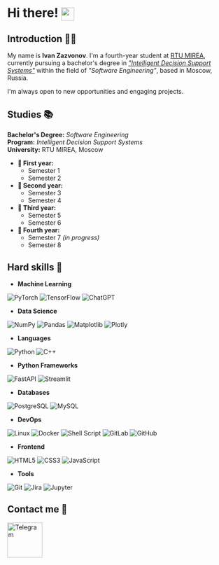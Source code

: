 <h1>
  Hi there!
  <img src="https://media.giphy.com/media/hvRJCLFzcasrR4ia7z/giphy.gif" width="30" style="display:inline-block; vertical-align:middle;" />
</h1>

## Introduction 🧑‍💻

My name is **Ivan Zazvonov**. I'm a fourth-year student at [RTU MIREA](https://english.mirea.ru/), currently pursuing a bachelor's degree in *["Intelligent Decision Support Systems"](https://priem.mirea.ru/guide-direction?direction_id=1210)* within the field of *"Software Engineering"*, based in Moscow, Russia.

I'm always open to new opportunities and engaging projects.

## Studies 📚

**Bachelor's Degree:** *Software Engineering*  
**Program:** *Intelligent Decision Support Systems*  
**University:** RTU MIREA, Moscow

- **👶 First year:**
  - Semester 1
  - Semester 2
- **👦 Second year:**
  - Semester 3
  - Semester 4
- **👨 Third year:**
  - Semester 5
  - Semester 6
- **👴 Fourth year:**
  - Semester 7 *(in progress)*
  - Semester 8

## Hard skills 🧠

- **Machine Learning**  

![PyTorch](https://img.shields.io/badge/PyTorch-6db193?style=for-the-badge&logo=pytorch&logoColor=white) 
![TensorFlow](https://img.shields.io/badge/TensorFlow-6db193?style=for-the-badge&logo=tensorflow&logoColor=white) 
![ChatGPT](https://img.shields.io/badge/ChatGPT-6db193?style=for-the-badge&logo=openai&logoColor=white) 

- **Data Science**  

![NumPy](https://img.shields.io/badge/NumPy-20135c?style=for-the-badge&logo=numpy&logoColor=white) 
![Pandas](https://img.shields.io/badge/Pandas-20135c?style=for-the-badge&logo=pandas&logoColor=white) 
![Matplotlib](https://img.shields.io/badge/Matplotlib-20135c?style=for-the-badge&logo=matplotlib&logoColor=white) 
![Plotly](https://img.shields.io/badge/Plotly-20135c?style=for-the-badge&logo=plotly&logoColor=white) 

- **Languages**  
 
![Python](https://img.shields.io/badge/Python-F7DF1E?style=for-the-badge&logo=python&logoColor=black) 
![C++](https://img.shields.io/badge/C++-F7DF1E?style=for-the-badge&logo=cplusplus&logoColor=black) 

- **Python Frameworks**  

![FastAPI](https://img.shields.io/badge/FastAPI-e28ca9?style=for-the-badge&logo=fastapi&logoColor=white) 
![Streamlit](https://img.shields.io/badge/Streamlit-e28ca9?style=for-the-badge&logo=streamlit&logoColor=white) 

- **Databases**  

![PostgreSQL](https://img.shields.io/badge/PostgreSQL-4caf50?style=for-the-badge&logo=postgresql&logoColor=white) 
![MySQL](https://img.shields.io/badge/MySQL-4caf50?style=for-the-badge&logo=mysql&logoColor=white) 

- **DevOps** 

![Linux](https://img.shields.io/badge/Linux-000000?style=for-the-badge&logo=linux&logoColor=white) 
![Docker](https://img.shields.io/badge/Docker-000000?style=for-the-badge&logo=docker&logoColor=white) 
![Shell Script](https://img.shields.io/badge/Shell%20Script-000000?style=for-the-badge&logo=gnubash&logoColor=white) 
![GitLab](https://img.shields.io/badge/GitLab-000000?style=for-the-badge&logo=gitlab&logoColor=white) 
![GitHub](https://img.shields.io/badge/GitHub-000000?style=for-the-badge&logo=github&logoColor=white) 

- **Frontend** 
 
![HTML5](https://img.shields.io/badge/HTML5-f06529?style=for-the-badge&logo=html5&logoColor=white) 
![CSS3](https://img.shields.io/badge/CSS3-f06529?style=for-the-badge&logo=css3&logoColor=white) 
![JavaScript](https://img.shields.io/badge/JavaScript-f06529?style=for-the-badge&logo=javascript&logoColor=white) 

- **Tools**

![Git](https://img.shields.io/badge/Git-005eff?style=for-the-badge&logo=git&logoColor=white) 
![Jira](https://img.shields.io/badge/Jira-005eff?style=for-the-badge&logo=jira&logoColor=white) 
![Jupyter](https://img.shields.io/badge/Jupyter-005eff?style=for-the-badge&logo=jupyter&logoColor=white) 

  ## Contact me 📱

<p align="left">
  <a href="https://t.me/Aevantg" target="_blank">
    <img src="https://img.icons8.com/clouds/100/000000/telegram-app.png" alt="Telegram" width="80"/>
  </a>
</p>
